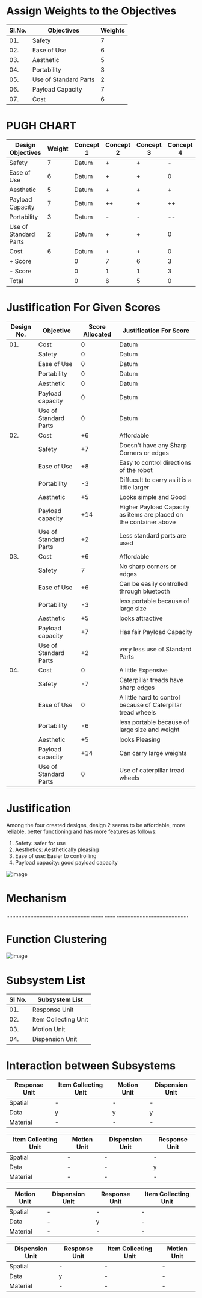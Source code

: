 # Assign Weights to the Objectives
|  SI.No.  |  Objectives  |  Weights  |
|----------|--------------|-----------|
|01.|Safety|7|
|02.|Ease of Use|6|
|03.|Aesthetic|5|
|04.|Portability|3|
|05.|Use of Standard Parts|2|
|06.|Payload Capacity|7|
|07.|Cost|6|
# PUGH CHART
| **Design Objectives**  |  **Weight** |  **Concept 1**  | **Concept 2** |  **Concept 3**  |  **Concept 4**  |
|---------------------|-----------|-------------|-------------|-------------|-------------|
|Safety|7|Datum|+|+|-|
|Ease of Use|6|Datum|+|+|0|
|Aesthetic|5|Datum|+|+|+|
|Payload Capacity|7|Datum|++|+|++|
|Portability|3|Datum|-|-|--|
|Use of Standard Parts|2|Datum|+|+|0|
|Cost|6|Datum|+|+|0|
|+ Score||0|7|6|3|
|- Score||0|1|1|3|
|Total||0|6|5|0|

# Justification For Given Scores
|  Design No.  |  Objective  |  Score Allocated  |  Justification For Score  |
|--------------|-------------|-------------------|---------------------------|
|01.|Cost|0|Datum|
|   |Safety|0|Datum|
|   |Ease of Use|0|Datum|
|   |Portability|0|Datum|
|   |Aesthetic|0|Datum|
|   |Payload capacity|0|Datum|
|   |Use of Standard Parts|0|Datum|
|02.|Cost|+6|Affordable|
|   |Safety|+7|Doesn't have any Sharp Corners or edges|
|   |Ease of Use|+8|Easy to control directions of the robot|
|   |Portability|-3|Diffucult to carry as it is a little larger|
|   |Aesthetic|+5|Looks simple and Good|
|   |Payload capacity|+14|Higher Payload Capacity as items are placed on the container above|
|   |Use of Standard Parts|+2|Less standard parts are used|
|03.|Cost|+6|Affordable|
|   |Safety|7|No sharp corners or edges|
|   |Ease of Use|+6|Can be easily controlled through bluetooth|
|   |Portability|-3|less portable because of large size|
|   |Aesthetic|+5|looks attractive|
|   |Payload capacity|+7|Has fair Payload Capacity|
|   |Use of Standard Parts|+2|very less use of Standard Parts|
|04.|Cost|0|A little Expensive|
|   |Safety|-7|Caterpillar treads have sharp edges|
|   |Ease of Use|0|A little hard to control because of Caterpillar tread wheels|
|   |Portability|-6|less portable because of large size and weight|
|   |Aesthetic|+5|looks Pleasing|
|   |Payload capacity|+14|Can carry large weights|
|   |Use of Standard Parts|0|Use of caterpillar tread wheels|

# Justification
Among the four created designs, design 2 seems to be affordable, more reliable,
better functioning and has more features as follows:
1. Safety: safer for use
2. Aesthetics: Aesthetically pleasing
3. Ease of use: Easier to controlling
4. Payload capacity: good payload capacity

![image](https://user-images.githubusercontent.com/105167907/170411042-a655f765-f28a-47ff-8b82-255b7a1dfc65.png)

# **Mechanism**

.......................................................   ........  .......  ...............................................

# **Function Clustering**

![image](https://user-images.githubusercontent.com/105161049/171264264-3bff87ea-3685-43ca-a58b-ebe7cb6cd018.png)

# Subsystem List

|  **SI No.**  |  **Subsystem List**  |
|----------|------------------|
|  01.|Response Unit|
|  02.|Item Collecting Unit|
|  03.|Motion Unit|
|  04.|Dispension Unit|

# Interaction between Subsystems

|  Response Unit |  Item Collecting Unit  |  Motion Unit    |  Dispension Unit   |
|----------------|------------------------|-----------------|--------------------|
|  Spatial   |-|-|-|  
|  Data  |  y  |  y  |  y  |
|  Material  |-|-|-|

|  Item Collecting Unit |  Motion Unit   |  Dispension Unit     | Response Unit  |
|-----------------------|----------------|----------------------|----------------|
|  Spatial  |-|-|-|
|  Data  |-|-|  y  |
|  Material  |-|-|-|

|  Motion Unit  |  Dispension Unit  |  Response Unit    |  Item Collecting Unit  |
|---------------|-------------------|-------------------|------------------------|
|  Spatial  |-|-|-|
|  Data  |-|  y  |-|
|  Material  |-|-|-|

|  Dispension Unit  |  Response Unit  | Item Collecting Unit |  Motion Unit      |
|-------------------|-----------------|----------------------|-------------------|
|  Spatial  |-|-|-|
|  Data  |  y  |-|-|
|  Material  |-|-|-|

